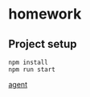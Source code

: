 # homework

## Project setup

```
npm install
npm run start
```
[agent](http://localhost:8080/app/index.html)
